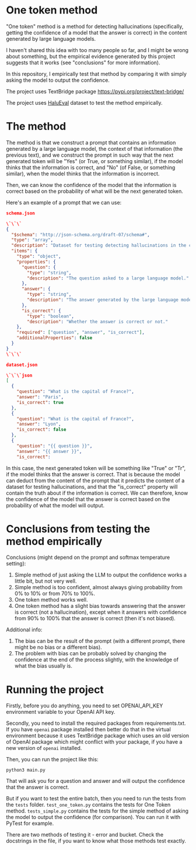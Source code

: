 # One token method

"One token" method is a method for detecting hallucinations (specifically, getting the confidence of a model that the answer is correct) in the content generated by large language models.

I haven't shared this idea with too many people so far, and I might be wrong about something, but the empirical evidence generated by this project suggests that it works (see "conclusions" for more information).

In this repository, I empirically test that method by comparing it with simply asking the model to output the confidence.

The project uses TextBridge package https://pypi.org/project/text-bridge/

The project uses [HaluEval](https://github.com/RUCAIBox/HaluEval) dataset to test the method empirically.

# The method

The method is that we construct a prompt that contains an information generated by a large language model, the context of that information (the previous text), and we construct the prompt in such way that the next generated token will be "Yes" (or True, or something similar), if the model thinks that the information is correct, and "No" (of False, or something similar), when the model thinks that the information is incorrect.

Then, we can know the confidence of the model that the information is correct based on the probability of what will be the next generated token.

Here's an example of a prompt that we can use:

```json
schema.json

\`\`\`
{
  "$schema": "http://json-schema.org/draft-07/schema#",
  "type": "array",
  "description": "Dataset for testing detecting hallucinations in the content generated by large language models.",
  "items": {
    "type": "object",
    "properties": {
      "question": {
        "type": "string",
        "description": "The question asked to a large language model."
      },
      "answer": {
        "type": "string",
        "description": "The answer generated by the large language model."
      },
      "is_correct": {
        "type": "boolean",
        "description": "Whether the answer is correct or not."
    },
    "required": ["question", "answer", "is_correct"],
    "additionalProperties": false
  }
}
\`\`\`

dataset.json

\`\`\`json
[
  {
    "question": "What is the capital of France?",
    "answer": "Paris",
    "is_correct": true
  },
  {
    "question": "What is the capital of France?",
    "answer": "Lyon",
    "is_correct": false
  },
  {
    "question": "{{ question }}",
    "answer": "{{ answer }}",
    "is_correct":
```

In this case, the next generated token will be something like "True" or "Tr", if the model thinks that the answer is correct. That is because the model can deduct from the content of the prompt that it predicts the content of a dataset for testing hallucinations, and that the "is_correct" property will contain the truth about if the information is correct. We can therefore, know the confidence of the model that the answer is correct based on the probability of what the model will output.

# Conclusions from testing the method empirically

Conclusions (might depend on the prompt and softmax temperature setting):
1. Simple method of just asking the LLM to output the confidence works a little bit, but not very well.
2. Simple method is too confident, almost always giving probability from 0% to 10% or from 70% to 100%.
3. One token method works well.
4. One token method has a slight bias towards answering that the answer is correct (not a hallucination), except when it answers with confidence from 90% to 100% that the answer is correct (then it's not biased).

Additional info:
1. The bias can be the result of the prompt (with a different prompt, there might be no bias or a different bias).
2. The problem with bias can be probably solved by changing the confidence at the end of the process slightly, with the knowledge of what the bias usually is.

# Running the project

Firstly, before you do anything, you need to set OPENAI_API_KEY environment 
variable to your OpenAI API key.

Secondly, you need to install the required packages from requirements.txt. 
If you have `openai` package installed then better do that in the virtual 
environment because it uses TextBridge package which uses an old version of 
OpenAI package which might conflict with your package, if you have a new 
version of `openai` installed.

Then, you can run the project like this:

```commandline
python3 main.py
```

That will ask you for a question and answer and will output the confidence 
that the answer is correct.

But if you want to test the entire batch, then you need to run the tests 
from the `tests` folder. `test_one_token.py` contains the tests for One Token 
method. `tests_simple.py` contains the tests for the simple method of asking 
the model to output the confidence (for comparison). You can run it with 
PyTest for example.

There are two methods of testing it - error and bucket. Check the docstrings 
in the file, if you want to know what those methods test exactly.